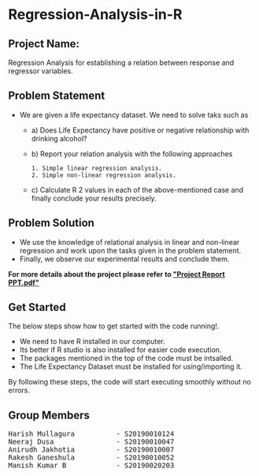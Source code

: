 # Regression-Analysis-in-R

## Project Name:
Regression Analysis for establishing a relation between response and regressor variables.

## Problem Statement
- We are given a life expectancy dataset. We need to solve taks such as
  - a) Does Life Expectancy have positive or negative relationship with drinking alcohol?
  - b) Report your relation analysis with the following approaches
  
        1. Simple linear regression analysis.
        2. Simple non-linear regression analysis.
  - c) Calculate R 2 values in each of the above-mentioned case and finally conclude your
results precisely.

## Problem Solution
- We use the knowledge of relational analysis in linear and non-linear regression and work upon the tasks given in the problem statement.
- Finally, we observe our experimental results and conclude them.

**For more details about the project please refer to [**"Project Report PPT.pdf"**][1]**

[1]: https://github.com/mullaguraharish/Regression-Analysis-in-R/blob/main/Project%20Report.pdf "Title"


## Get Started

The below steps show how to get started with the code running!.
- We need to have R installed in our computer.
- Its better if R studio is also installed for easier code execution.
- The packages mentioned in the top of the code must be intsalled.
- The Life Expectancy Dataset must be installed for using/importing it.

By following these steps, the code will start executing smoothly without no errors. 

## Group Members

<pre>
Harish Mullagura          - S20190010124
Neeraj Dusa               - S20190010047
Anirudh Jakhotia          - S20190010007
Rakesh Ganeshula          - S20190010052
Manish Kumar B            - S20190020203
</pre>
